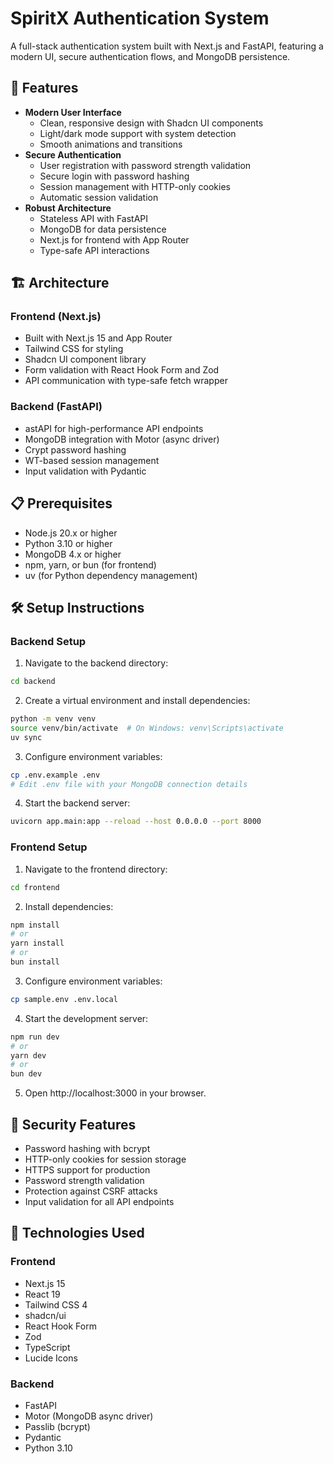 # SpiritX Authentication System

A full-stack authentication system built with Next.js and FastAPI, featuring a modern UI, secure authentication flows, and MongoDB persistence.

## 🚀 Features

- **Modern User Interface**
  - Clean, responsive design with Shadcn UI components
  - Light/dark mode support with system detection
  - Smooth animations and transitions
- **Secure Authentication**
  - User registration with password strength validation
  - Secure login with password hashing
  - Session management with HTTP-only cookies
  - Automatic session validation
- **Robust Architecture**
  - Stateless API with FastAPI
  - MongoDB for data persistence
  - Next.js for frontend with App Router
  - Type-safe API interactions

## 🏗️ Architecture

### Frontend (Next.js)

- Built with Next.js 15 and App Router
- Tailwind CSS for styling
- Shadcn UI component library
- Form validation with React Hook Form and Zod
- API communication with type-safe fetch wrapper

### Backend (FastAPI)

- astAPI for high-performance API endpoints
- MongoDB integration with Motor (async driver)
- Crypt password hashing
- WT-based session management
- Input validation with Pydantic

## 📋 Prerequisites

- Node.js 20.x or higher
- Python 3.10 or higher
- MongoDB 4.x or higher
- npm, yarn, or bun (for frontend)
- uv (for Python dependency management)

## 🛠️ Setup Instructions

### Backend Setup

1. Navigate to the backend directory:

```bash
cd backend
```

2. Create a virtual environment and install dependencies:

```bash
python -m venv venv
source venv/bin/activate  # On Windows: venv\Scripts\activate
uv sync
```

3. Configure environment variables:

```bash
cp .env.example .env
# Edit .env file with your MongoDB connection details
```

4. Start the backend server:

```bash
uvicorn app.main:app --reload --host 0.0.0.0 --port 8000
```

### Frontend Setup

1. Navigate to the frontend directory:

```bash
cd frontend
```

2. Install dependencies:

```bash
npm install
# or
yarn install
# or
bun install
```

3. Configure environment variables:

```bash
cp sample.env .env.local
```

4. Start the development server:

```bash
npm run dev
# or
yarn dev
# or
bun dev
```

5. Open http://localhost:3000 in your browser.

## 🔐 Security Features

- Password hashing with bcrypt
- HTTP-only cookies for session storage
- HTTPS support for production
- Password strength validation
- Protection against CSRF attacks
- Input validation for all API endpoints

## 🧰 Technologies Used

### Frontend

- Next.js 15
- React 19
- Tailwind CSS 4
- shadcn/ui
- React Hook Form
- Zod
- TypeScript
- Lucide Icons

### Backend

- FastAPI
- Motor (MongoDB async driver)
- Passlib (bcrypt)
- Pydantic
- Python 3.10
